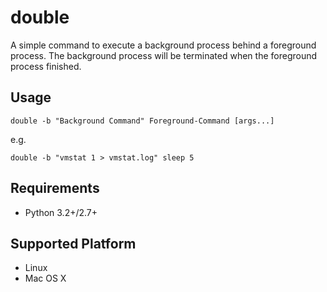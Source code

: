 double
======

A simple command to execute a background process behind a foreground process.
The background process will be terminated when the foreground process finished.

Usage
-----

```
double -b "Background Command" Foreground-Command [args...]
```

e.g.

```
double -b "vmstat 1 > vmstat.log" sleep 5
```


Requirements
------------

* Python 3.2+/2.7+


Supported Platform
------------------

* Linux
* Mac OS X
